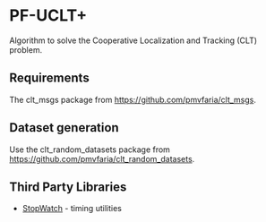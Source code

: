 # PF-UCLT+

Algorithm to solve the Cooperative Localization and Tracking (CLT) problem.

## Requirements

The clt_msgs package from https://github.com/pmvfaria/clt_msgs.

## Dataset generation

Use the clt_random_datasets package from https://github.com/pmvfaria/clt_random_datasets.

## Third Party Libraries

- [StopWatch](https://github.com/KjellKod/StopWatch) - timing utilities